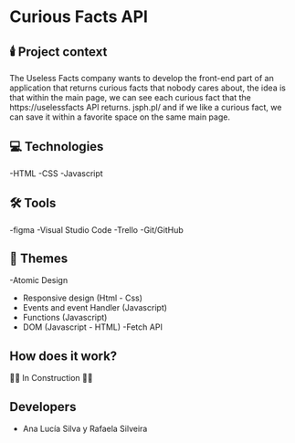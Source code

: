 # Curious Facts API

## 🕯️ Project context

The Useless Facts company wants to develop the front-end part of an application that returns curious facts that nobody cares about, the idea is that within the main page, we can see each curious fact that the https://uselessfacts API returns. jsph.pl/ and if we like a curious fact, we can save it within a favorite space on the same main page.

## 💻 Technologies

-HTML
-CSS
-Javascript

## 🛠 Tools

-figma
-Visual Studio Code
-Trello
-Git/GitHub

## 📓 Themes

-Atomic Design
- Responsive design (Html - Css)
- Events and event Handler (Javascript)
- Functions (Javascript)
- DOM (Javascript - HTML)
-Fetch API

## How does it work?

🚧🚧 In Construction 🚧🚧


## Developers

- Ana Lucía Silva y Rafaela Silveira
